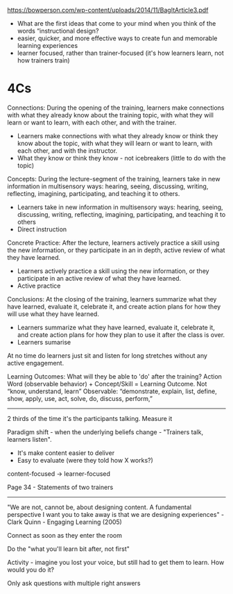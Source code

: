 https://bowperson.com/wp-content/uploads/2014/11/BagItArticle3.pdf

* What are the first ideas that come to your mind when you think of the words “instructional design?
* easier, quicker, and more effective ways to create fun and memorable learning experiences
* learner focused, rather than trainer-focused (it's how learners learn, not how trainers train)

# 4Cs

Connections: During the opening of the training, learners make connections with what they already know about the training topic, with what they will learn or want to learn, with each other, and with the trainer.
 * Learners make connections with what they already know or think they know about the topic, with what they will learn or want to learn, with each other, and with the instructor.
 * What they know or think they know - not icebreakers (little to do with the topic)
 
Concepts: During the lecture-segment of the training, learners take in new information in multisensory ways: hearing, seeing, discussing, writing, reflecting, imagining, participating, and teaching it to others.
 * Learners take in new information in multisensory ways: hearing, seeing, discussing, writing, reflecting, imagining,
participating, and teaching it to others
 * Direct instruction

Concrete Practice: After the lecture, learners actively practice a skill using the new information, or they participate in an in depth, active review of what they have learned.
 * Learners actively practice a skill using the new information, or they participate in an active review of what they have learned.
 * Active practice

Conclusions: At the closing of the training, learners summarize what they have learned, evaluate it, celebrate it, and create action plans for how they will use what they have learned.
 * Learners summarize what they have learned, evaluate it, celebrate it, and create action plans for how they plan to use it after the class is over.
 * Learners sumarise

At no time do learners just sit and listen for long stretches without any active engagement.

Learning Outcomes: What will they be able to 'do' after the training?
Action Word (observable behavior) + Concept/Skill = Learning Outcome. Not “know, understand, learn”
Observable: “demonstrate, explain, list, define, show, apply, use, act, solve, do, discuss,
perform,”

----

2 thirds of the time it's the participants talking. Measure it

Paradigm shift - when the underlying beliefs change - "Trainers talk, learners listen".
 * It's make content easier to deliver
 * Easy to evaluate (were they told how X works?)

content-focused -> learner-focused

Page 34 - Statements of two trainers

----

"We are not, cannot be, about designing content. A fundamental perspective I want you to take away is that we are designing experiences" - Clark Quinn - Engaging Learning (2005)

Connect as soon as they enter the room

Do the "what you'll learn bit after, not first"

Activity - imagine you lost your voice, but still had to get them to learn. How would you do it?

Only ask questions with multiple right answers


